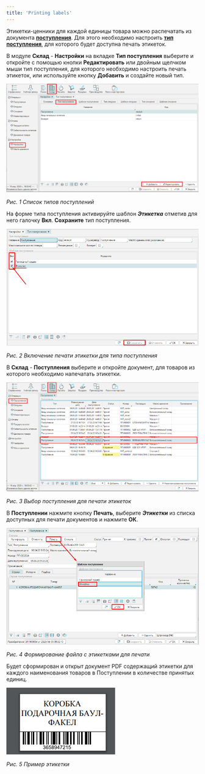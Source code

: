 ```yaml
---
title: 'Printing labels'
---
```


Этикетки-ценники для каждой единицы товара можно распечатать из документа [**поступления**](Receipts.md). Для этого необходимо настроить **[тип поступления](Receipt_type.md)**, для которого будет доступна печать этикеток.

В модуле **Склад** - **Настройки** на вкладке **Тип поступления** выберите и откройте с помощью кнопки **Редактировать** или двойным щелчком мыши тип поступления, для которого необходимо настроить печать этикеток, или используйте кнопку **Добавить** и создайте новый тип.

![](attachments/12812521/12812526.png)

*Рис. 1 Список типов поступлений*

  

На форме типа поступления активируйте шаблон ***Этикетка*** отметив для него галочку **Вкл**. **Сохраните** тип поступления.

![](attachments/12812521/12812525.png)

*Рис. 2 Включение печати этикетки для типа поступления*

  

В **Склад** - **Поступления** выберите и откройте документ, для товаров из которого необходимо напечатать этикетки.

![](attachments/12812521/12812522.png)

*Рис. 3 Выбор поступления для печати этикеток*

  

В **Поступлении** нажмите кнопку **Печать**, выберите ***Этикетки*** из списка доступных для печати документов и нажмите **ОК**.

![](attachments/12812521/12812524.png)

*Рис. 4 Формирование файла с этикетками для печати*

  

Будет сформирован и открыт документ PDF содержащий этикетки для каждого наименования товаров в Поступлении в количестве принятых единиц.

![](attachments/12812521/12812523.png)

*Рис. 5 Пример этикетки*

  

  

  


